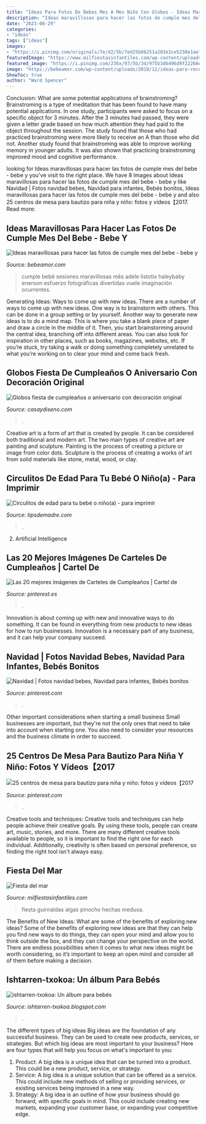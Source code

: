 ```yaml
---
title: "Ideas Para Fotos De Bebes Mes A Mes Niño Con Globos - Ideas Maravillosas Para Hacer Las Fotos De Cumple Mes Del Bebe"
description: "Ideas maravillosas para hacer las fotos de cumple mes del bebe"
date: "2023-08-29"
categories:
- "ideas"
tags: ["ideas"]
images:
- "https://i.pinimg.com/originals/7e/d2/5b/7ed25b86251a203e2ce5250e1ae107f1.jpg"
featuredImage: "https://www.milfiestasinfantiles.com/wp-content/uploads/2012/11/fiesta-mar-decoracion.jpg"
featured_image: "https://i.pinimg.com/236x/97/5b/3d/975b3d6496d9f22266dc21edc6073e70--panel-camila.jpg"
image: "https://bebeamor.com/wp-content/uploads/2018/12/ideas-para-recordar-cumple-mes-bebe.jpg"
ShowToc: true
author: "Ward Spencer"
---
```



Conclusion: What are some potential applications of brainstroming?
Brainstroming is a type of meditation that has been found to have many potential applications. In one study, participants were asked to focus on a specific object for 3 minutes. After the 3 minutes had passed, they were given a letter grade based on how much attention they had paid to the object throughout the session. The study found that those who had practiced brainstroming were more likely to receive an A than those who did not. Another study found that brainstroming was able to improve working memory in younger adults. It was also shown that practicing brainstroming improved mood and cognitive performance.

	

		
looking for Ideas maravillosas para hacer las fotos de cumple mes del bebe - bebe y you've visit to the right place. We have 8 Images about Ideas maravillosas para hacer las fotos de cumple mes del bebe - bebe y like Navidad | Fotos navidad bebes, Navidad para infantes, Bebés bonitos, Ideas maravillosas para hacer las fotos de cumple mes del bebe - bebe y and also 25 centros de mesa para bautizo para niña y niño: fotos y vídeos【2017. Read more:
		
    
## Ideas Maravillosas Para Hacer Las Fotos De Cumple Mes Del Bebe - Bebe Y

<img loading=lazy src="https://bebeamor.com/wp-content/uploads/2018/12/ideas-para-recordar-cumple-mes-bebe.jpg" onerror="this.onerror=null;this.src='https://tse3.mm.bing.net/th?id=OIP.NPbF3VKNPVPtnHycxtnyTAHaHa&amp;pid=15.1';" alt="Ideas maravillosas para hacer las fotos de cumple mes del bebe - bebe y">

_Source: bebeamor.com_

>cumple bebê sesiones maravillosas mês adele listotix haleybaby enerson esfuerzo fotográficas divertidas vuele imaginación ocurrentes. 

	

Generating Ideas: Ways to come up with new ideas.
There are a number of ways to come up with new ideas. One way is to brainstorm with others. This can be done in a group setting or by yourself. Another way to generate new ideas is to do a mind map. This is where you take a blank piece of paper and draw a circle in the middle of it. Then, you start brainstorming around the central idea, branching off into different areas. You can also look for inspiration in other places, such as books, magazines, websites, etc. If you’re stuck, try taking a walk or doing something completely unrelated to what you’re working on to clear your mind and come back fresh.

    
## Globos Fiesta De Cumpleaños O Aniversario Con Decoración Original

<img loading=lazy src="https://casaydiseno.com/wp-content/uploads/2017/01/globos-fiesta-cumpleanos-ninos-opciones-originales.jpg" onerror="this.onerror=null;this.src='https://tse4.mm.bing.net/th?id=OIP.GnPTmZcUVaO2bX92-TglRQHaFj&amp;pid=15.1';" alt="Globos fiesta de cumpleaños o aniversario con decoración original">

_Source: casaydiseno.com_

>. 

	

Creative art is a form of art that is created by people. It can be considered both traditional and modern art. The two main types of creative art are painting and sculpture. Painting is the process of creating a picture or image from color dots. Sculpture is the process of creating a works of art from solid materials like stone, metal, wood, or clay.

    
## Circulitos De Edad Para Tu Bebé O Niño(a) - Para Imprimir

<img loading=lazy src="https://tipsdemadre.com/wp-content/uploads/2015/09/circulo_nina01_mes.jpg" onerror="this.onerror=null;this.src='https://tse2.mm.bing.net/th?id=OIP.RxW-RlXLxBL52lJqXSl5WgHaJl&amp;pid=15.1';" alt="Circulitos de edad para tu bebé o niño(a) - para imprimir">

_Source: tipsdemadre.com_

>. 

	

2. Artificial Intelligence 

    
## Las 20 Mejores Imágenes De Carteles De Cumpleaños | Cartel De

<img loading=lazy src="https://i.pinimg.com/236x/97/5b/3d/975b3d6496d9f22266dc21edc6073e70--panel-camila.jpg" onerror="this.onerror=null;this.src='https://tse1.mm.bing.net/th?id=OIP.Sb7zrOd2eziQCENnN9cERgAAAA&amp;pid=15.1';" alt="Las 20 mejores imágenes de Carteles de Cumpleaños | Cartel de">

_Source: pinterest.es_

>. 

	

Innovation is about coming up with new and innovative ways to do something. It can be found in everything from new products to new ideas for how to run businesses. Innovation is a necessary part of any business, and it can help your company succeed.

    
## Navidad | Fotos Navidad Bebes, Navidad Para Infantes, Bebés Bonitos

<img loading=lazy src="https://i.pinimg.com/originals/f8/60/6b/f8606b6fa9bd362b619842c17c85a0fa.jpg" onerror="this.onerror=null;this.src='https://tse4.mm.bing.net/th?id=OIP.e3OWdg9O94yb9kJtX0m4AAAAAA&amp;pid=15.1';" alt="Navidad | Fotos navidad bebes, Navidad para infantes, Bebés bonitos">

_Source: pinterest.com_

>. 

	

Other important considerations when starting a small business
Small businesses are important, but they're not the only ones that need to take into account when starting one. You also need to consider your resources and the business climate in order to succeed.

    
## 25 Centros De Mesa Para Bautizo Para Niña Y Niño: Fotos Y Vídeos【2017

<img loading=lazy src="https://i.pinimg.com/originals/7e/d2/5b/7ed25b86251a203e2ce5250e1ae107f1.jpg" onerror="this.onerror=null;this.src='https://tse3.mm.bing.net/th?id=OIP.SBlIsd15vyxU-fok0llh1gAAAA&amp;pid=15.1';" alt="25 centros de mesa para bautizo para niña y niño: fotos y vídeos【2017">

_Source: pinterest.com_

>. 

	

Creative tools and techniques:
Creative tools and techniques can help people achieve their creative goals. By using these tools, people can create art, music, stories, and more. There are many different creative tools available to people, so it is important to find the right one for each individual. Additionally, creativity is often based on personal preference, so finding the right tool isn't always easy.

    
## Fiesta Del Mar

<img loading=lazy src="https://www.milfiestasinfantiles.com/wp-content/uploads/2012/11/fiesta-mar-decoracion.jpg" onerror="this.onerror=null;this.src='https://tse1.mm.bing.net/th?id=OIP.cEHsQZ9tAtOmYfIh5cKKcwAAAA&amp;pid=15.1';" alt="Fiesta del mar">

_Source: milfiestasinfantiles.com_

>fiesta guirnaldas algas pinocho hechas medusa. 

	

The Benefits of New Ideas: What are some of the benefits of exploring new ideas?
Some of the benefits of exploring new ideas are that they can help you find new ways to do things, they can open your mind and allow you to think outside the box, and they can change your perspective on the world. There are endless possibilities when it comes to what new ideas might be worth considering, so it’s important to keep an open mind and consider all of them before making a decision.

    
## Ishtarren-txokoa: Un álbum Para Bebés

<img loading=lazy src="http://4.bp.blogspot.com/-F7O6XP6EUds/Uj9FWIOqXXI/AAAAAAAAAJM/LvK3aLGxssE/s1600/IMGP3142.JPG" onerror="this.onerror=null;this.src='https://tse3.mm.bing.net/th?id=OIP._YUGsIOJsTmp31EBw4LjvgHaFj&amp;pid=15.1';" alt="ishtarren-txokoa: Un álbum para bebés">

_Source: ishtarren-txokoa.blogspot.com_

>. 

	

The different types of big ideas
Big ideas are the foundation of any successful business. They can be used to create new products, services, or strategies. But which big ideas are most important to your business? Here are four types that will help you focus on what's important to you: 
1. Product: A big idea is a unique idea that can be turned into a product. This could be a new product, service, or strategy. 
2. Service: A big idea is a unique solution that can be offered as a service. This could include new methods of selling or providing services, or existing services being improved in a new way. 
3. Strategy: A big idea is an outline of how your business should go forward, with specific goals in mind. This could include creating new markets, expanding your customer base, or expanding your competitive edge.

